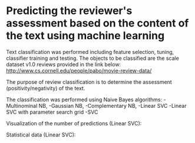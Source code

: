 # Predicting the reviewer's assessment based on the content of the text using machine learning 

Text classification was performed including feature selection, tuning, classifier training and testing. 
The objects to be classified are the scale dataset v1.0 reviews provided in the link below:
http://www.cs.cornell.edu/people/pabo/movie-review-data/ 

The purpose of review classification is to determine the assessment (positivity/negativity) of the text. 

The classification was performed using Naive Bayes algorithms:
-Multinominal NB,
-Gaussian NB,
-Complementary NB,
-Linear SVC
-Linear SVC with parameter search grid
-SVC

Visualization of the number of predictions (Linear SVC):


Statistical data (Linear SVC):
